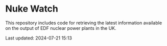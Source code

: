 # Nuke Watch

This repository includes code for retrieving the latest information available on the output of EDF nuclear power plants in the UK.

Last updated: 2024-07-21 15:13